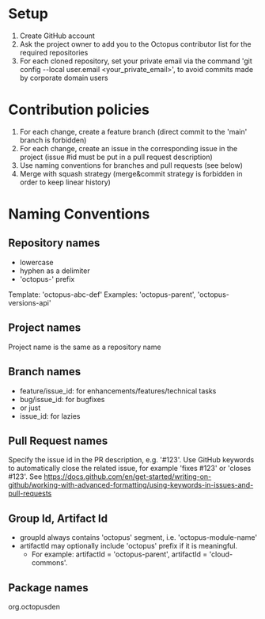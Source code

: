 # Setup

1. Create GitHub account
2. Ask the project owner to add you to the Octopus contributor list for the required repositories
3. For each cloned repository, set your private email via the command 'git config --local user.email <your_private_email>', to avoid commits made by corporate domain users

# Contribution policies

1. For each change, create a feature branch (direct commit to the 'main' branch is forbidden)
2. For each change, create an issue in the corresponding issue in the project (issue #id must be put in a pull request description)
3. Use naming conventions for branches and pull requests (see below)
4. Merge with squash strategy (merge&commit strategy is forbidden in order to keep linear history)

# Naming Conventions

## Repository names

- lowercase
- hyphen as a delimiter
- 'octopus-' prefix

Template: 'octopus-abc-def'
Examples: 'octopus-parent', 'octopus-versions-api'

## Project names

Project name is the same as a repository name

## Branch names

- feature/issue_id: for enhancements/features/technical tasks
- bug/issue_id: for bugfixes
- or just
- issue_id: for lazies

## Pull Request names

Specify the issue id in the PR description, e.g. '#123'. 
Use GitHub keywords to automatically close the related issue, for example 'fixes #123' or 'closes #123'. See https://docs.github.com/en/get-started/writing-on-github/working-with-advanced-formatting/using-keywords-in-issues-and-pull-requests

## Group Id, Artifact Id

- groupId always contains 'octopus' segment, i.e. 'octopus-module-name'
- artifactId may optionally include 'octopus' prefix if it is meaningful.
  - For example: artifactId = 'octopus-parent', artifactId = 'cloud-commons'.

## Package names

org.octopusden
